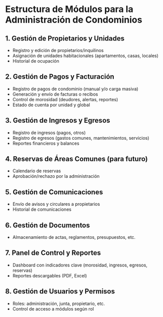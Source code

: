# Estructura de Módulos para la Administración de Condominios

## 1. Gestión de Propietarios y Unidades
- Registro y edición de propietarios/inquilinos
- Asignación de unidades habitacionales (apartamentos, casas, locales)
- Historial de ocupación

## 2. Gestión de Pagos y Facturación
- Registro de pagos de condominio (manual y/o carga masiva)
- Generación y envío de facturas o recibos
- Control de morosidad (deudores, alertas, reportes)
- Estado de cuenta por unidad y global

## 3. Gestión de Ingresos y Egresos
- Registro de ingresos (pagos, otros)
- Registro de egresos (gastos comunes, mantenimientos, servicios)
- Reportes financieros y balances

## 4. Reservas de Áreas Comunes (para futuro)
- Calendario de reservas
- Aprobación/rechazo por la administración

## 5. Gestión de Comunicaciones
- Envío de avisos y circulares a propietarios
- Historial de comunicaciones

## 6. Gestión de Documentos
- Almacenamiento de actas, reglamentos, presupuestos, etc.

## 7. Panel de Control y Reportes
- Dashboard con indicadores clave (morosidad, ingresos, egresos, reservas)
- Reportes descargables (PDF, Excel)

## 8. Gestión de Usuarios y Permisos
- Roles: administración, junta, propietario, etc.
- Control de acceso a módulos según rol
